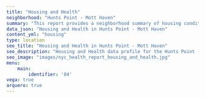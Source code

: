 ```yaml
---
title: "Housing and Health"
neighborhood: "Hunts Point - Mott Haven"
summary: "This report provides a neighborhood summary of housing conditions and related health outcomes. It also describes population characteristics that can increase vulnerability to housing hazards."
data_json: "Housing and Health in Hunts Point - Mott Haven"
content_yml: "housing"
type: location
seo_title: "Housing and Health in Hunts Point - Mott Haven"
seo_description: "Housing and Health data profile for the Hunts Point - Mott Haven neighborhood of NYC."
seo_image: "images/nyc_health_report_housing_and_health.jpg"
menu:
    main:
        identifier: '04'
vega: true
arquero: true
---
```

